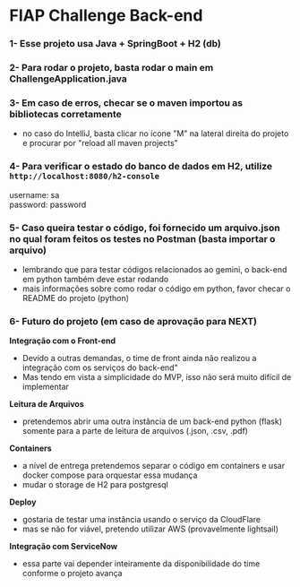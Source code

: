 # FIAP Challenge Back-end

### 1- Esse projeto usa Java + SpringBoot + H2 (db)
### 2- Para rodar o projeto, basta rodar o main em ChallengeApplication.java
### 3- Em caso de erros, checar se o maven importou as bibliotecas corretamente
- no caso do IntelliJ, basta clicar no ícone "M" na lateral direita do projeto e procurar por "reload all maven projects"
### 4- Para verificar o estado do banco de dados em H2, utilize `http://localhost:8080/h2-console`
username: sa <br>
password: password
### 5- Caso queira testar o código, foi fornecido um arquivo.json no qual foram feitos os testes no Postman (basta importar o arquivo)
- lembrando que para testar códigos relacionados ao gemini, o back-end em python também deve estar rodando
- mais informações sobre como rodar o código em python, favor checar o README do projeto (python)
### 6- Futuro do projeto (em caso de aprovação para NEXT)
**Integração com o Front-end**
- Devido a outras demandas, o time de front ainda não realizou a integração com os serviços do back-end"
- Mas tendo em vista a simplicidade do MVP, isso não será muito difícil de implementar

**Leitura de Arquivos**
- pretendemos abrir uma outra instância de um back-end python (flask) somente para a parte de leitura de arquivos (.json, .csv, .pdf)

**Containers**
- a nível de entrega pretendemos separar o código em containers e usar docker compose para orquestar essa mudança
- mudar o storage de H2 para postgresql

**Deploy**
- gostaria de testar uma instância usando o serviço da CloudFlare
- mas se não for viável, pretendo utilizar AWS (provavelmente lightsail)

**Integração com ServiceNow**
- essa parte vai depender inteiramente da disponibilidade do time conforme o projeto avança